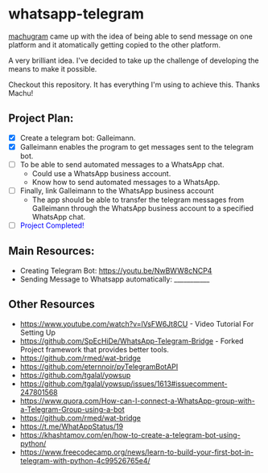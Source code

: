 # whatsapp-telegram
[machugram](https://www.github.com/machugram) came up with the idea of being able to send message on one platform and it atomatically getting copied to the other platform.

A very brilliant idea. I've decided to take up the challenge of developing the means to make it possible. 

Checkout this repository. It has everything I'm using to achieve this. Thanks Machu!

## Project Plan:
- [x] Create a telegram bot: Galleimann.
- [x] Galleimann enables the program to get messages sent to the telegram bot.
- [ ] To be able to send automated messages to a WhatsApp chat.
    - Could use a WhatsApp business account.
    - Know how to send automated messages to a WhatsApp.
- [ ] Finally, link Galleimann to the WhatsApp business account
	- The app should be able to transfer the telegram messages from Galleimann through the WhatsApp business account to a specified WhatsApp chat.
- [ ] <span style="color: blue;">Project Completed!</span>

## Main Resources:
- Creating Telegram Bot: https://youtu.be/NwBWW8cNCP4
- Sending Message to Whatsapp automatically: ___________

## Other Resources 
- https://www.youtube.com/watch?v=lVsFW6Jt8CU - Video Tutorial For Setting Up 
- https://github.com/SpEcHiDe/WhatsApp-Telegram-Bridge - Forked Project framework that provides better tools.
- https://github.com/rmed/wat-bridge
- https://github.com/eternnoir/pyTelegramBotAPI
- https://github.com/tgalal/yowsup
- https://github.com/tgalal/yowsup/issues/1613#issuecomment-247801568
- https://www.quora.com/How-can-I-connect-a-WhatsApp-group-with-a-Telegram-Group-using-a-bot
- https://github.com/rmed/wat-bridge
- https://t.me/WhatAppStatus/19
- https://khashtamov.com/en/how-to-create-a-telegram-bot-using-python/
- https://www.freecodecamp.org/news/learn-to-build-your-first-bot-in-telegram-with-python-4c99526765e4/
